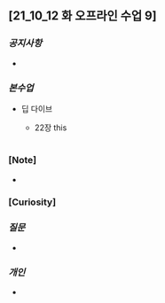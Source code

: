 ## [21_10_12 화 오프라인 수업 9]

### _공지사항_

-

### _본수업_

- 딥 다이브

  - 22장 this

#

### [Note]

-

### [Curiosity]

### _질문_

-

### _개인_

-
